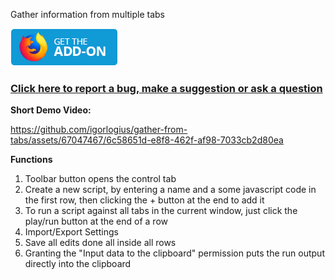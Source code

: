 Gather information from multiple tabs

[![](https://raw.githubusercontent.com/igorlogius/igorlogius/main/geFxAddon.png)](https://addons.mozilla.org/firefox/addon/gather-from-tabs/)

### [Click here to report a bug, make a suggestion or ask a question](https://github.com/igorlogius/igorlogius/issues/new/choose)

<b>Short Demo Video:</b>

https://github.com/igorlogius/gather-from-tabs/assets/67047467/6c58651d-e8f8-462f-af98-7033cb2d80ea

<b>Functions</b>
<ol>
  <li>Toolbar button opens the control tab</li>
  <li>Create a new script, by entering a name and a some javascript code in the first row, then clicking the + button at the end to add it</li>
  <li>To run a script against all tabs in the current window, just click the play/run button at the end of a row</li>
  <li>Import/Export Settings</li>
  <li>Save all edits done all inside all rows</li>
  <li>Granting the "Input data to the clipboard" permission puts the run output directly into the clipboard</li>
</ol>

